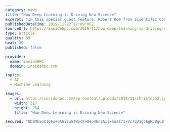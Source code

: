 ```yaml
---
category: news
title: "How Deep Learning is Driving New Science"
excerpt: "In this special guest feature, Robert Roe from Scientific Computing World looks at the development of deep learning and its impact on scientific applications. Deep learning has seen a huge rise in popularity over the last five years in both enterprise and ..."
publishedDateTime: 2019-11-22T17:09:00Z
sourceUrl: https://insidehpc.com/2019/11/how-deep-learning-is-driving-new-science/
type: article
quality: 39
heat: 39
published: false

provider:
  name: insideHPC
  domain: insidehpc.com

topics:
  - AI
  - Machine Learning

images:
  - url: https://insidehpc.com/wp-content/uploads/2019/11/christoph2.jpg
    width: 317
    height: 284
    title: "How Deep Learning is Driving New Science"

secured: "Ob8MkSoX1QFo+GAGizu5tWpcK+8ep46n8AIjxhoas71+Yc7qV1gb6gRJBguBfb9L5f310OODd5LE80F/IPaGF/qC7Us4/3ed5+geO6zmY0DI9/+GoKGzJAVI857y/FhQeqLRp2KEZxpKC5E6TU5CylTUC1xk9a9VKpWv5bAa5l86ZqyjZdpWwOrWY7rbojIVtO2FT5qByBzlS9GZKzCznzERJuTXzRiJQOJ0DO28pD1GItxDOKx0VHwQJry1gbk+XH6JaFCdqaZU1Gg8WeLuNw==;cgSEliz0gSQEIkICF0C9Yg=="
---
```


